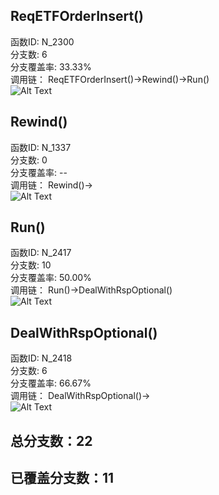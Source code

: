 <h2 id="reqetforderinsert">ReqETFOrderInsert()</h2>
<p>函数ID: N_2300<br>分支数: 6<br>分支覆盖率: 33.33%<br>调用链：
ReqETFOrderInsert()-&gt;Rewind()-&gt;Run()<br><img alt="Alt Text" src="https://github.com/Brook108/abhs/blob/main/InitCoverage/ReqETFOrderInsert_Img/?raw=true" /></p>
<h2 id="rewind">Rewind()</h2>
<p>函数ID: N_1337<br>分支数: 0<br>分支覆盖率: --<br>调用链：
Rewind()-&gt;<br><img alt="Alt Text" src="https://github.com/Brook108/abhs/blob/main/InitCoverage/ReqETFOrderInsert_Img/?raw=true" /></p>
<h2 id="run">Run()</h2>
<p>函数ID: N_2417<br>分支数: 10<br>分支覆盖率: 50.00%<br>调用链：
Run()-&gt;DealWithRspOptional()<br><img alt="Alt Text" src="https://github.com/Brook108/abhs/blob/main/InitCoverage/ReqETFOrderInsert_Img/?raw=true" /></p>
<h2 id="dealwithrspoptional">DealWithRspOptional()</h2>
<p>函数ID: N_2418<br>分支数: 6<br>分支覆盖率: 66.67%<br>调用链：
DealWithRspOptional()-&gt;<br><img alt="Alt Text" src="https://github.com/Brook108/abhs/blob/main/InitCoverage/ReqETFOrderInsert_Img/?raw=true" /></p>
<h2 id="22">总分支数：22</h2>
<h2 id="11">已覆盖分支数：11</h2>